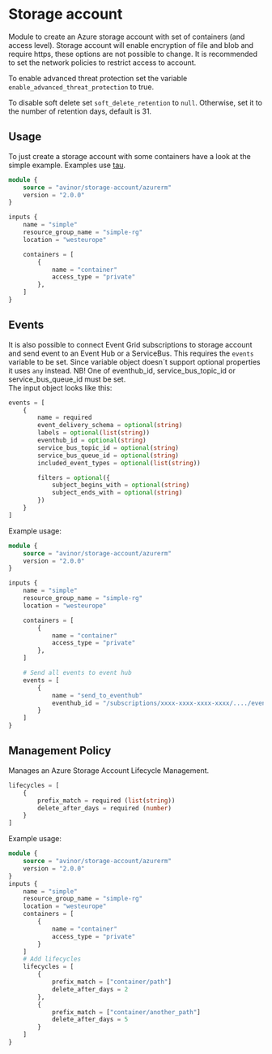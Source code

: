# Storage account

Module to create an Azure storage account with set of containers (and access level). Storage account will enable encryption of file and blob and require https, these options are not possible to change. It is recommended to set the network policies to restrict access to account.

To enable advanced threat protection set the variable `enable_advanced_threat_protection` to true.

To disable soft delete set `soft_delete_retention` to `null`. Otherwise, set it to the number of retention days, default is 31.

## Usage

To just create a storage account with some containers have a look at the simple example. Examples use [tau](https://github.com/avinor/tau).

```terraform
module {
    source = "avinor/storage-account/azurerm"
    version = "2.0.0"
}

inputs {
    name = "simple"
    resource_group_name = "simple-rg"
    location = "westeurope"

    containers = [
        {
            name = "container"
            access_type = "private"
        },
    ]
}
```

## Events

It is also possible to connect Event Grid subscriptions to storage account and send event to an Event Hub or a ServiceBus. 
This requires the `events` variable to be set. 
Since variable object doesn´t support optional properties it uses `any` instead.
NB! One of eventhub_id, service_bus_topic_id or service_bus_queue_id must be set.  
The input object looks like this:

```terraform
events = [
    {
        name = required
        event_delivery_schema = optional(string)
        labels = optional(list(string))
        eventhub_id = optional(string)
        service_bus_topic_id = optional(string)
        service_bus_queue_id = optional(string)
        included_event_types = optional(list(string))

        filters = optional({
            subject_begins_with = optional(string)
            subject_ends_with = optional(string)
        })
    }
]
```

Example usage:

```terraform
module {
    source = "avinor/storage-account/azurerm"
    version = "2.0.0"
}

inputs {
    name = "simple"
    resource_group_name = "simple-rg"
    location = "westeurope"

    containers = [
        {
            name = "container"
            access_type = "private"
        },
    ]

    # Send all events to event hub
    events = [
        {
            name = "send_to_eventhub"
            eventhub_id = "/subscriptions/xxxx-xxxx-xxxx-xxxx/..../eventhub-id"
        }
    ]
}
```

## Management Policy

Manages an Azure Storage Account Lifecycle Management.

```terraform
lifecycles = [
    {
        prefix_match = required (list(string))
        delete_after_days = required (number)
    }
]
```

Example usage:

```terraform
module {
    source = "avinor/storage-account/azurerm"
    version = "2.0.0"
}
inputs {
    name = "simple"
    resource_group_name = "simple-rg"
    location = "westeurope"
    containers = [
        {
            name = "container"
            access_type = "private"
        }
    ]
    # Add lifecycles
    lifecycles = [
        {
            prefix_match = ["container/path"]
            delete_after_days = 2
        },
        {
            prefix_match = ["container/another_path"]
            delete_after_days = 5
        }
    ]
}
```
